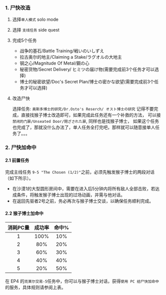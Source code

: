 
### 1. 尸快改造
1. 选择`单人模式` solo mode
2. 选择 `支线任务` side quest
3. 完成5个任务
   
    * 战争的基石/Battle Training/戦いのいしずえ
    * 拉古奥尔的地主/Claiming a Stake/ラグオルの大地主
    * 钢之心/Magnitude Of Metal/鋼の心
    * 秘密货物/Secret Delivery/ ヒミツの届け物(需要完成前3个任务才可以选择)
    * 博士的秘密欲望/Doc's Secret Plan/博士の密かな欲望(需要完成前3个任务才可以选择)

4. 改造尸快
   
   选择任务: `奥斯多博士的研究/Dr.Osto's Reserch/ オスト博士の研究`
   记得不要完成，直接找猴子博士改造即可，如果完成此任务还有一个补救的方法，
   可以接`禁闭的门扉/Unseated Door/閉ざされた扉`, 同样也是找猴子博士，
   如果这个任务也完成了，那就没什么办法了，单人任务全打完吧，那样就可以随意接单人任务了。。。
   

### 2. 尸快加命中

#### 2.1 前置任务

完成主线任务 `9-5 "The Chosen (1/2)"`之前，必须先触发猴子博士的两段对话（如下所示）。

* 在沙漠1的大型圆形房间中，需要在进入后5分钟内将所有敌人全部击败，若达成条件，将触发猴子博士出现的过场动画，并需与他对话。
* 在返回先驱者2号之前，务必再次与猴子博士交谈，以确保任务顺利完成。

#### 2.2 猴子博士加命中

|消耗PC量|成功率|命中%|
|:---:|:---:|:---:|
|1|100%|10%|
|2|80%|20%|
|3|60%|30%|
|4|40%|40%|
|5|20%|50%|

在 EP4 的`克莱尔交易-5`任务中，你可以与猴子博士对话，获得`使用 PC 给尸快加命中`的服务，具体规则请参阅上表。
